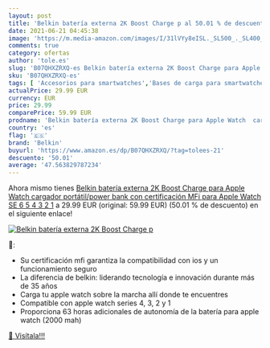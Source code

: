 ```yaml
---
layout: post
title: 'Belkin batería externa 2K Boost Charge p al 50.01 % de descuento'
date: 2021-06-21 04:45:38
image: 'https://m.media-amazon.com/images/I/31lVYy8eISL._SL500_._SL400_.jpg'
comments: true
category: ofertas
author: 'tole.es'
slug: 'B07QHXZRXQ-es Belkin batería externa 2K Boost Charge para Apple Watch...'
sku: 'B07QHXZRXQ-es'
tags: [ 'Accesorios para smartwatches','Bases de carga para smartwatches','Electrónica','Tecnología para vestir','apple','belkin', ]
actualPrice: 29.99 EUR
currency: EUR
price: 29.99
comparePrice: 59.99 EUR
prodname: 'Belkin batería externa 2K Boost Charge para Apple Watch  cargador portátil/power bank con certificación MFi para Apple Watch SE  6  5  4  3  2  1'
country: 'es'
flag: '🇪🇸'
brand: 'Belkin'
buyurl: 'https://www.amazon.es/dp/B07QHXZRXQ/?tag=tolees-21'
descuento: '50.01'
average: '47.563829787234'
---
```


Ahora mismo tienes [Belkin batería externa 2K Boost Charge para Apple Watch  cargador portátil/power bank con certificación MFi para Apple Watch SE  6  5  4  3  2  1](https://www.amazon.es/dp/B07QHXZRXQ/?tag=tolees-21) a 29.99 EUR (original: 59.99 EUR) (50.01 %  de descuento) en el siguiente enlace!

[![Belkin batería externa 2K Boost Charge p](https://m.media-amazon.com/images/I/31lVYy8eISL._SL500_._SL400_.jpg)](https://www.amazon.es/dp/B07QHXZRXQ/?tag=tolees-21)

🔎:

- Su certificación mfi garantiza la compatibilidad con ios y un funcionamiento seguro
- La diferencia de belkin: liderando tecnología e innovación durante más de 35 años
- Carga tu apple watch sobre la marcha allí donde te encuentres
- Compatible con apple watch series 4, 3, 2 y 1
- Proporciona 63 horas adicionales de autonomía de la batería para apple watch (2000 mah)

[🛒 Visítala!!!](https://www.amazon.es/dp/B07QHXZRXQ/?tag=tolees-21)

